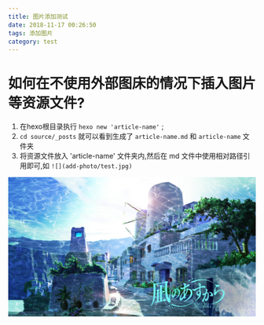 ```yaml
---
title: 图片添加测试
date: 2018-11-17 00:26:50
tags: 添加图片
category: test
---
```


# 如何在不使用外部图床的情况下插入图片等资源文件?

1. 在hexo根目录执行 `hexo new 'article-name'` ;
2. `cd source/_posts` 就可以看到生成了 `article-name.md` 和 `article-name` 文件夹
3. 将资源文件放入 'article-name' 文件夹内,然后在 md 文件中使用相对路径引用即可,如
`![](add-photo/test.jpg)`

![](add-photo/test.jpg)
